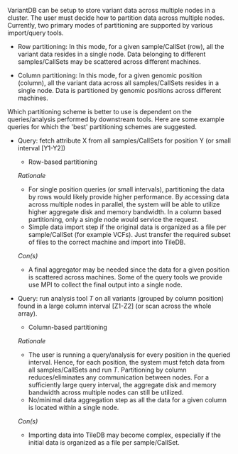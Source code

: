 VariantDB can be setup to store variant data across multiple nodes in a cluster. The user must decide how to partition data across multiple nodes. Currently, two primary modes of partitioning are supported by various import/query tools.

* Row partitioning: In this mode, for a given sample/CallSet (row), all the variant data resides in a single node. Data belonging to different samples/CallSets may be scattered across different machines.

* Column partitioning: In this mode, for a given genomic position (column), all the variant data across all samples/CallSets resides in a single node. Data is partitioned by genomic positions across different machines.

Which partitioning scheme is better to use is dependent on the queries/analysis performed by downstream tools. Here are some example queries for which the 'best' partitioning schemes are suggested.

* Query: fetch attribute X from all samples/CallSets for position Y (or small interval [Y1-Y2])
    * Row-based partitioning

    _Rationale_
    * For single position queries (or small intervals), partitioning the data by rows would likely provide higher performance. By accessing data across multiple nodes in parallel, the system will be able to utilize higher aggregate disk and memory bandwidth. In a column based partitioning, only a single node would service the request.
    * Simple data import step if the original data is organized as a file per sample/CallSet (for example VCFs). Just transfer the required subset of files to the correct machine and import into TileDB.

    _Con(s)_
    * A final aggregator may be needed since the data for a given position is scattered across machines. Some of the query tools we provide use MPI to collect the final output into a single node.

* Query: run analysis tool _T_ on all variants (grouped by column position) found in a large column interval \[Z1-Z2\] (or scan across the whole array).
    * Column-based partitioning

    _Rationale_
    * The user is running a query/analysis for every position in the queried interval. Hence, for each position, the system must fetch data from all samples/CallSets and run _T_. Partitioning by column reduces/eliminates any communication between nodes. For a sufficiently large query interval, the aggregate disk and memory bandwidth across multiple nodes can still be utilized.
    * No/minimal data aggregation step as all the data for a given column is located within a single node.

    _Con(s)_
    * Importing data into TileDB may become complex, especially if the initial data is organized as a file per sample/CallSet.
    
